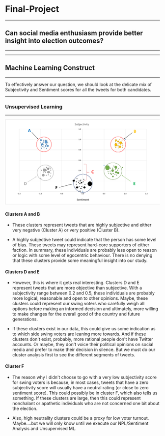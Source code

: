 # Final-Project
-----------------------------------------------------------------------------
## Can social media enthusiasm provide better insight into election outcomes?
-----------------------------------------------------------------------------

-----------------------------
## Machine Learning Construct
-----------------------------

To effectively answer our question, we should look at the delicate mix of Subjectivity and Sentiment scores
for all the tweets for both candidates.

--------------------------
### Unsupervised Learning
-------------------------

![](https://github.com/mattdillham/Final-Project/blob/Greg/Images/Cluster_Analysis.png)


#### Clusters A and B
* These clusters represent tweets that are highly subjective and either very negative (Cluster A) or
very positive (Cluster B).

* A highly subjective tweet could indicate that the person has some level of bias.  These tweets may
represent hard-core supporters of either faction. In summary, these individuals are probably less open
to reason or logic with some level of egocentric behaviour. There is no denying that these clusters 
provide some meaningful insight into our study.

#### Clusters D and E
* However, this is where it gets real interesting.  Clusters D and E represent tweets that are more 
objective than subjective.  With a subjectivity range between 0.2 and 0.5, these individuals are 
probably more logical, reasonable and open to other opinions.  Maybe, these clusters could represent 
our swing voters who carefully weigh all options before making an informed decision and ultimately, more
willing to make changes for the overall good of the country and future generations.  

* If these clusters exist in our data, this could give us some indication as to which side swing voters
are leaning more towards.  And if these clusters don't exist, probably, more rational people don't have
Twitter accounts.  Or maybe, they don't voice their political opinions on social media and prefer to 
make their decision in silence.  But we must do our cluster analysis first to see the different segments
of tweets.

#### Cluster F
* The reason why I didn't choose to go with a very low subjectivity score for swing voters is because, in
most cases, tweets that have a zero subjectivity score will usually have a neutral rating (or close to zero
sentiment score).  This could possibly be in cluster F, which also tells us something.  If these clusters 
are large, then this could represent nonchalant or apathetic individuals who are not concerned one bit about
the election.  

* Also, high neutrality clusters could be a proxy for low voter turnout.  Maybe....but we will only know
until we execute our NPL/Sentiment Analysis and Unsupervised ML.

  
  

